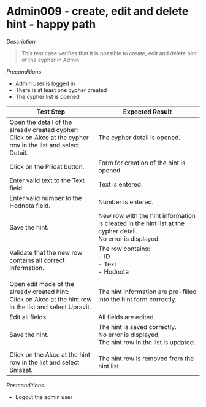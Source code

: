 # Admin009 - create, edit and delete hint - happy path

*Description*
>This test case verifies that it is possible to create, edit and delete hint of the cypher in Admin


*Preconditions*
* Admin user is logged in
* There is at least one cypher created
* The cypher list is opened

|Test Step|Expected Result|
|---------|---------------|
|Open the detail of the already created cypher:<br>Click on Akce at the cypher row in the list and select Detail.|The cypher detail is opened.|
|Click on the Pridat button.|Form for creation of the hint is opened.|
|Enter valid text to the Text field.|Text is entered.|
|Enter valid number to the Hodnota field.|Number is entered.|
|Save the hint.|New row with the hint information is created in the hint list at the cypher detail.<br>No error is displayed.|
|Validate that the new row contains all correct information.|The row contains:<br>- ID<br>- Text<br>- Hodnota|
|||
|Open edit mode of the already created hint:<br>Click on Akce at the hint row in the list and select Upravit.|The hint information are pre-filled into the hint form correctly.|
|Edit all fields.|All fields are edited.|
|Save the hint.|The hint is saved correctly.<br>No error is displayed.<br>The hint row in the list is updated.|
|||
|Click on the Akce at the hint row in the list and select Smazat.|The hint row is removed from the hint list.|

*Postconditions*
* Logout the admin user
